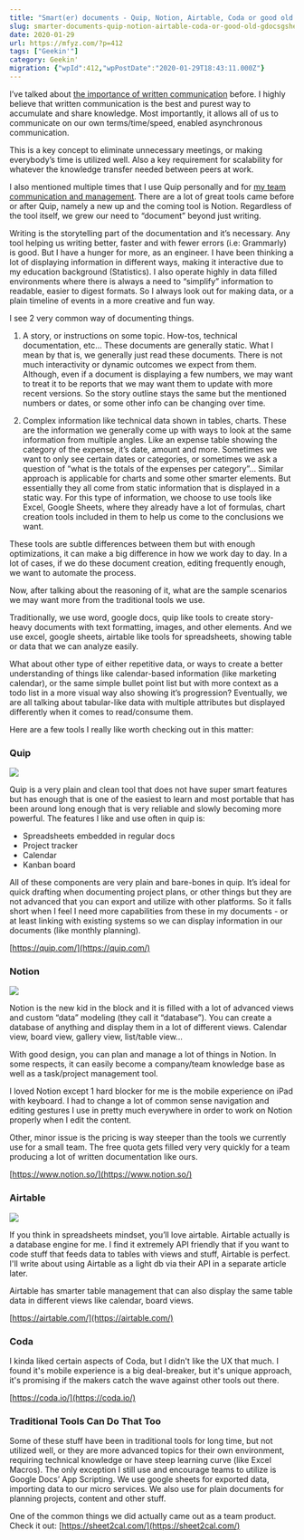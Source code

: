 ```yaml
---
title: "Smart(er) documents - Quip, Notion, Airtable, Coda or good old GDocs & GSheets"
slug: smarter-documents-quip-notion-airtable-coda-or-good-old-gdocsgsheets
date: 2020-01-29
url: https://mfyz.com/?p=412
tags: ["Geekin'"]
category: Geekin'
migration: {"wpId":412,"wpPostDate":"2020-01-29T18:43:11.000Z"}
---
```


I’ve talked about [the importance of written communication](https://mfyz.com/written-communication-king/) before. I highly believe that written communication is the best and purest way to accumulate and share knowledge. Most importantly, it allows all of us to communicate on our own terms/time/speed, enabled asynchronous communication.

This is a key concept to eliminate unnecessary meetings, or making everybody’s time is utilized well. Also a key requirement for scalability for whatever the knowledge transfer needed between peers at work.

I also mentioned multiple times that I use Quip personally and for [my team communication and management](https://mfyz.com/use-quip-leverage-collaborative-writing-tool-team-communication/). There are a lot of great tools came before or after Quip, namely a new up and the coming tool is Notion. Regardless of the tool itself, we grew our need to “document” beyond just writing.

Writing is the storytelling part of the documentation and it’s necessary. Any tool helping us writing better, faster and with fewer errors (i.e: Grammarly) is good. But I have a hunger for more, as an engineer. I have been thinking a lot of displaying information in different ways, making it interactive due to my education background (Statistics). I also operate highly in data filled environments where there is always a need to “simplify” information to readable, easier to digest formats. So I always look out for making data, or a plain timeline of events in a more creative and fun way.

I see 2 very common way of documenting things.

1) A story, or instructions on some topic. How-tos, technical documentation, etc... These documents are generally static. What I mean by that is, we generally just read these documents. There is not much interactivity or dynamic outcomes we expect from them. Although, even if a document is displaying a few numbers, we may want to treat it to be reports that we may want them to update with more recent versions. So the story outline stays the same but the mentioned numbers or dates, or some other info can be changing over time.

2) Complex information like technical data shown in tables, charts. These are the information we generally come up with ways to look at the same information from multiple angles. Like an expense table showing the category of the expense, it’s date, amount and more. Sometimes we want to only see certain dates or categories, or sometimes we ask a question of “what is the totals of the expenses per category”... Similar approach is applicable for charts and some other smarter elements. But essentially they all come from static information that is displayed in a static way. For this type of information, we choose to use tools like Excel, Google Sheets, where they already have a lot of formulas, chart creation tools included in them to help us come to the conclusions we want.

These tools are subtle differences between them but with enough optimizations, it can make a big difference in how we work day to day. In a lot of cases, if we do these document creation, editing frequently enough, we want to automate the process.

Now, after talking about the reasoning of it, what are the sample scenarios we may want more from the traditional tools we use.

Traditionally, we use word, google docs, quip like tools to create story-heavy documents with text formatting, images, and other elements. And we use excel, google sheets, airtable like tools for spreadsheets, showing table or data that we can analyze easily.

What about other type of either repetitive data, or ways to create a better understanding of things like calendar-based information (like marketing calendar), or the same simple bullet point list but with more context as a todo list in a more visual way also showing it’s progression? Eventually, we are all talking about tabular-like data with multiple attributes but displayed differently when it comes to read/consume them.  
  
Here are a few tools I really like worth checking out in this matter:

### Quip

![](/images/archive/en/2020/01/Screen-Shot-2020-01-29-at-1.34.17-PM.jpg)

Quip is a very plain and clean tool that does not have super smart features but has enough that is one of the easiest to learn and most portable that has been around long enough that is very reliable and slowly becoming more powerful. The features I like and use often in quip is:

*   Spreadsheets embedded in regular docs
*   Project tracker
*   Calendar
*   Kanban board

All of these components are very plain and bare-bones in quip. It’s ideal for quick drafting when documenting project plans, or other things but they are not advanced that you can export and utilize with other platforms. So it falls short when I feel I need more capabilities from these in my documents - or at least linking with existing systems so we can display information in our documents (like monthly planning).

[https://quip.com/](https://quip.com/)

### Notion

![](/images/archive/en/2020/01/Screen-Shot-2020-01-29-at-1.15.19-PM.jpg)

Notion is the new kid in the block and it is filled with a lot of advanced views and custom “data” modeling (they call it “database”). You can create a database of anything and display them in a lot of different views. Calendar view, board view, gallery view, list/table view...

With good design, you can plan and manage a lot of things in Notion. In some respects, it can easily become a company/team knowledge base as well as a task/project management tool.

I loved Notion except 1 hard blocker for me is the mobile experience on iPad with keyboard. I had to change a lot of common sense navigation and editing gestures I use in pretty much everywhere in order to work on Notion properly when I edit the content.

Other, minor issue is the pricing is way steeper than the tools we currently use for a small team. The free quota gets filled very very quickly for a team producing a lot of written documentation like ours.

[https://www.notion.so/](https://www.notion.so/)

### Airtable

![](/images/archive/en/2020/01/Screen-Shot-2020-01-29-at-1.13.06-PM.jpg)

If you think in spreadsheets mindset, you’ll love airtable. Airtable actually is a database engine for me. I find it extremely API friendly that if you want to code stuff that feeds data to tables with views and stuff, Airtable is perfect. I'll write about using Airtable as a light db via their API in a separate article later.

Airtable has smarter table management that can also display the same table data in different views like calendar, board views.

[https://airtable.com/](https://airtable.com/)

### Coda

I kinda liked certain aspects of Coda, but I didn't like the UX that much. I found it's mobile experience is a big deal-breaker, but it's unique approach, it's promising if the makers catch the wave against other tools out there.

[https://coda.io/](https://coda.io/)

### Traditional Tools Can Do That Too

Some of these stuff have been in traditional tools for long time, but not utilized well, or they are more advanced topics for their own environment, requiring technical knowledge or have steep learning curve (like Excel Macros). The only exception I still use and encourage teams to utilize is Google Docs’ App Scripting. We use google sheets for exported data, importing data to our micro services. We also use for plain documents for planning projects, content and other stuff.

One of the common things we did actually came out as a team product. Check it out: [https://sheet2cal.com/](https://sheet2cal.com/)